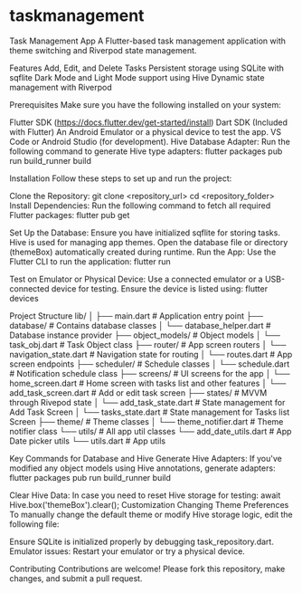 # taskmanagement


Task Management App
A Flutter-based task management application with theme switching and Riverpod state management.

Features
Add, Edit, and Delete Tasks
Persistent storage using SQLite with sqflite
Dark Mode and Light Mode support using Hive
Dynamic state management with Riverpod

Prerequisites
Make sure you have the following installed on your system:

Flutter SDK (https://docs.flutter.dev/get-started/install)
Dart SDK (Included with Flutter)
An Android Emulator or a physical device to test the app.
VS Code or Android Studio (for development).
Hive Database Adapter:
Run the following command to generate Hive type adapters:
              flutter packages pub run build_runner build

Installation
Follow these steps to set up and run the project:

Clone the Repository:
git clone <repository_url>
cd <repository_folder>
Install Dependencies: Run the following command to fetch all required Flutter packages:
flutter pub get


Set Up the Database:
Ensure you have initialized sqflite for storing tasks.
Hive is used for managing app themes. Open the database file or directory (themeBox) automatically created during runtime.
Run the App: Use the Flutter CLI to run the application:
flutter run


Test on Emulator or Physical Device:
Use a connected emulator or a USB-connected device for testing.
Ensure the device is listed using:
flutter devices


Project Structure
lib/
│
├── main.dart                 # Application entry point
├── database/                 # Contains database classes
│   └── database_helper.dart  # Database instance provider
├── object_models/            # Object models
│   └── task_obj.dart         # Task Object class
├── router/                   # App screen routers
│   └── navigation_state.dart # Navigation state for routing
│   └── routes.dart           # App screen endpoints
├── scheduler/                # Schedule classes
│   └── schedule.dart         # Notification schedule class
├── screens/                  # UI screens for the app
│   └── home_screen.dart      # Home screen with tasks list and other features
│   └── add_task_screen.dart  # Add or edit task screen
├── states/                   # MVVM through Rivepod state
│   └── add_task_state.dart   # State management for Add Task Screen
│   └── tasks_state.dart      # State management for Tasks list Screen
├── theme/                    # Theme classes
│   └── theme_notifier.dart   # Theme notifier class
└── utils/                    # All app util classes
    └── add_date_utils.dart   # App Date picker utils
    └── utils.dart            # App utils 

Key Commands for Database and Hive
Generate Hive Adapters: If you've modified any object models using Hive annotations, generate adapters:
flutter packages pub run build_runner build


Clear Hive Data: In case you need to reset Hive storage for testing:
await Hive.box('themeBox').clear();
Customization
Changing Theme Preferences
To manually change the default theme or modify Hive storage logic, edit the following file:

Ensure SQLite is initialized properly by debugging task_repository.dart.
Emulator issues:
Restart your emulator or try a physical device.

Contributing
Contributions are welcome! Please fork this repository, make changes, and submit a pull request.


